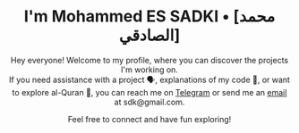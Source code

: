 <h1 align="center">I'm Mohammed ES SADKI • [محمد الصادقي]</h1>
<p align="center">Hey everyone! Welcome to my profile, where you can discover the projects I'm working on. <br>
If you need assistance with a project 🗣️, explanations of my code 💬, or want to explore <span font="italic">al-Quran 📖</span>, you can reach me on <a href="https://t.me/sdk_meb" target="_blank">Telegram</a> or send me an <a href="mailto:simohamed1sd@gmail.com">email</a> at sdk@gmail.com.
</p>
<p align="center">Feel free to connect and have fun exploring!</p>

